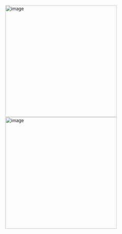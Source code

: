 
<img width="350" alt="image" src="https://github.com/user-attachments/assets/e2c57ad8-b621-48ca-a6b5-852dd28e4d9b" />

<img width="350" alt="image" src="https://github.com/user-attachments/assets/b6018e30-7718-4f5d-8ee2-1621b1d02dd5" />
